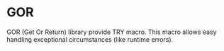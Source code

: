 # GOR
GOR (Get Or Return) library provide TRY macro. This macro allows easy handling exceptional circumstances  (like runtime errors).

